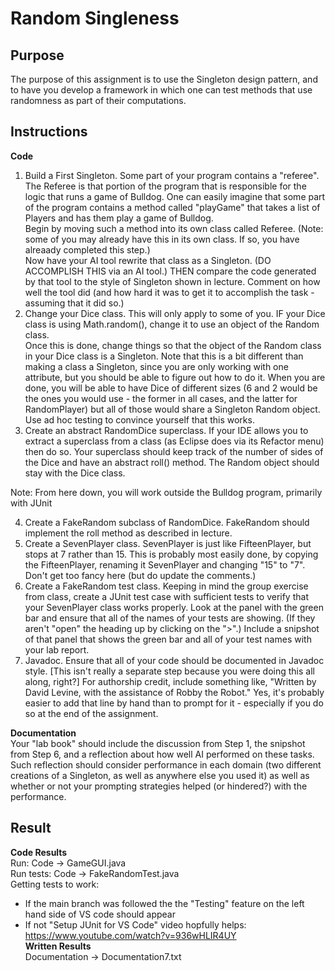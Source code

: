 # Random Singleness 

## Purpose 
The purpose of this assignment is to use the Singleton design pattern, and to have you develop a framework in which one can test methods that use randomness as part of their computations. 

## Instructions 
**Code**
1. Build a First Singleton. Some part of your program contains a "referee". The Referee is that portion of the program that is responsible for the logic that runs a game of Bulldog. One can easily imagine that some part of the program contains a method called "playGame" that takes a list of Players and has them play a game of Bulldog.  
Begin by moving such a method into its own class called Referee. (Note: some of you may already have this in its own class. If so, you have alreaady completed this step.)  
Now have your AI tool rewrite that class as a Singleton. (DO ACCOMPLISH THIS via an AI tool.) THEN compare the code generated by that tool to the style of Singleton shown in lecture. Comment on how well the tool did (and how hard it was to get it to accomplish the task - assuming that it did so.)
2. Change your Dice class. This will only apply to some of you. IF your Dice class is using Math.random(), change it to use an object of the Random class.  
Once this is done, change things so that the object of the Random class in your Dice class is a Singleton. Note that this is a bit different than making a class a Singleton, since you are only working with one attribute, but you should be able to figure out how to do it. When you are done, you will be able to have Dice of different sizes (6 and 2 would be the ones you would use - the former in all cases, and the latter for RandomPlayer) but all of those would share a Singleton Random object.  
Use ad hoc testing to convince yourself that this works.
3. Create an abstract RandomDice superclass. If your IDE allows you to extract a superclass from a class (as Eclipse does via its Refactor menu) then do so. Your superclass should keep track of the number of sides of the Dice and have an abstract roll() method. The Random object should stay with the Dice class.  
  
Note: From here down, you will work outside the Bulldog program, primarily with JUnit  
  
4. Create a FakeRandom subclass of RandomDice. FakeRandom should implement the roll method as described in lecture.
5. Create a SevenPlayer class. SevenPlayer is just like FifteenPlayer, but stops at 7 rather than 15. This is probably most easily done, by copying the FifteenPlayer, renaming it SevenPlayer and changing "15" to "7". Don't get too fancy here (but do update the comments.)
6. Create a FakeRandom test class. Keeping in mind the group exercise from class, create a JUnit test case with sufficient tests to verify that your SevenPlayer class works properly. Look at the panel with the green bar and ensure that all of the names of your tests are showing. (If they aren't "open" the heading up by clicking on the ">".) Include a snipshot of that panel that shows the green bar and all of your test names with your lab report.
7. Javadoc. Ensure that all of your code should be documented in Javadoc style. [This isn't really a separate step because you were doing this all along, right?] For authorship credit, include something like, "Written by David Levine, with the assistance of Robby the Robot." Yes, it's probably easier to add that line by hand than to prompt for it - especially if you do so at the end of the assignment.  
  
**Documentation**  
Your "lab book" should include the discussion from Step 1, the snipshot from Step 6, and a reflection about how well AI performed on these tasks. Such reflection should consider performance in each domain (two different creations of a Singleton, as well as anywhere else you used it) as well as whether or not your prompting strategies helped (or hindered?) with the performance.


## Result
**Code Results**  
Run: Code -> GameGUI.java  
Run tests: Code -> FakeRandomTest.java  
Getting tests to work:
- If the main branch was followed the the "Testing" feature on the left hand side of VS code should appear 
- If not "Setup JUnit for VS Code" video hopfully helps: https://www.youtube.com/watch?v=936wHLIR4UY  
**Written Results**  
Documentation -> Documentation7.txt 
